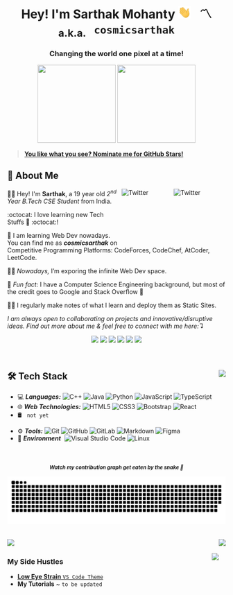<div align="center">

# Hey! I'm Sarthak Mohanty <a href="https://github.com/cosmicsarthak#hey-im-sarthak-mohanty----%EF%B8%8F--aka----cosmicsarthak" ><img src="https://github.com/cosmicsarthak/cosmicsarthak/blob/main/assets/wave.gif" width="30px"></a> &nbsp;  〽️ <sub> a.k.a. </sub>  &nbsp; `cosmicsarthak`

</div>


<h3 align="center">Changing the world one pixel at a time!</h2>

<p align="center"> <img src="https://octodex.github.com/images/daftpunktocat-thomas.gif" height="180px" width="180px"> <img src="https://octodex.github.com/images/daftpunktocat-guy.gif" height="180px" width="180px"> </p>

> [**You like what you see? Nominate me for GitHub Stars!**](https://stars.github.com/nominate/)

## :wave: About Me

<a href="https://twitter.com/cosmicsarthak" target="__blank"><img src="https://cdn2.iconfinder.com/data/icons/social-media-2199/64/social_media_isometric_6-twitter-512.png" height="120px" width="120px" alt="Twitter" align="right"></a><a href="https://www.linkedin.com/in/cosmicsarthak/" target="__blank"><img src="https://cdn2.iconfinder.com/data/icons/social-media-2199/64/social_media_isometric_14-linkedin-512.png" height="120px" width="120px" alt="Twitter" align="right"></a>
👩‍🎓 Hey!  I'm **Sarthak**, a 19 year old *2<sup>nd</sup> Year B.Tech CSE Student* from India.

:octocat: I love learning new Tech Stuffs 💖 :octocat:!

🥳 I am learning Web Dev nowadays. You can find me as **_cosmicsarthak_** on Competitive Programming Platforms: CodeForces, CodeChef, AtCoder, LeetCode.

👩‍💻 _Nowadays,_ I’m exporing the infinite Web Dev space.

🌟 _Fun fact:_ I have a Computer Science Engineering background, but most of the credit goes to Google and Stack Overflow 🤯

✍🏻 I regularly make notes of what I learn and deploy them as Static Sites.

_I am always open to collaborating on projects and innovative/disruptive ideas. Find out more about me & feel free to connect with me here:↴_

<p align="center">
  <a href="https://sarthak.hustlers.dev" target="_blank"><img height="25" src = "https://img.shields.io/badge/💫 sarthak.hustlers.dev-fc006d?style=plastic&logo=__&logoColor=white"></a>
  <a href="mailto:sarthakmohanty200@gmail.com" target="_blank"><img height="25" src = "https://img.shields.io/badge/sarthakmohanty200@gmail.com-ff5500?&plastic&logo=gmail&logoColor=white"></a>
  <a href="https://twitter.com/cosmicsarthak" target="_blank"><img height="25" src = "https://img.shields.io/badge/-cosmicsarthak-00acee?style=plastic&logo=Twitter&logoColor=white"></a>
  <a href="https://linkedin.com/in/cosmicsarthak" target="_blank"><img height="25" src = "https://img.shields.io/badge/-cosmicsarthak-0e76a8?style=plastic&logo=Linkedin&logoColor=white"></a>
  <a href="https://t.me/cosmicsarthak" target="_blank"><img height="25" src = "https://img.shields.io/badge/-cosmicsarthak-00fbff?style=plastic&logo=Telegram&logoColor=white"></a>
  <a href="https://instagram.com/cosmicsarthak" target="_blank"><img height="25" src = "https://img.shields.io/badge/-@cosmicsarthak-e100ff?style=plastic&logo=Instagram&logoColor=white"></a>
</p>
  
<br />


<section>

<!-- <p> <img src="https://octodex.github.com/images/Fintechtocat.png" height="220px" width="220px" align="right"></p> -->
<a href="https://www.linkedin.com/in/cosmicsarthak"><img src="https://github-readme-stats.vercel.app/api/top-langs/?username=cosmicsarthak&hide=html&hide_title=true&hide_border=true&layout=compact&langs_count=7&exclude_repo=comp426,Redventures-Movie-Quotes&text_color=000&icon_color=fff&bg_color=0,52fa5a,4dfcff,c64dff&theme=graywhite" height="160px" align="right"></a>

## 🛠 Tech Stack

- 💻 ***Languages:***
  ![C++](https://img.shields.io/badge/-C++-fc9700?style=flat&logo=C%2B%2B&logoColor=white)
  ![Java](https://img.shields.io/badge/-Java-03ba00?style=flat&logo=Java&logoColor=white)
  ![Python](https://img.shields.io/badge/-Python-fc00fc?style=flat&logo=python&logoColor=white)
  ![JavaScript](https://img.shields.io/badge/-JavaScript-f4fc00?style=flat&logo=javascript&logoColor=black)
  ![TypeScript](https://img.shields.io/badge/-TypeScript-007ACC?style=flat&logo=typescript&logoColor=white)
- 🌐 ***Web Technologies:***
  ![HTML5](https://img.shields.io/badge/-HTML5-E34F26?style=flat&logo=html5&logoColor=white)
  ![CSS3](https://img.shields.io/badge/-CSS3-1572B6?style=flat&logo=css3)
  ![Bootstrap](https://img.shields.io/badge/-Bootstrap-563D7C?style=flat&logo=bootstrap)
  ![React](https://img.shields.io/badge/-React-61DAFB?style=flat&logo=react&logoColor=black)
- 🛢 &nbsp;
  `not yet`
<!--   ![MySQL](https://img.shields.io/badge/-MySQL-333333?style=flat&logo=mysql)
  ![PostgreSQL](https://img.shields.io/badge/-PostgreSQL-333333?style=flat&logo=postgresql) -->
- ⚙️ ***Tools:***
  ![Git](https://img.shields.io/badge/-Git-black?style=flat&logo=git)
  ![GitHub](https://img.shields.io/badge/-GitHub-181717?style=flat&logo=github)
  ![GitLab](https://img.shields.io/badge/-GitLab-FCA121?style=flat&logo=gitlab)
  ![Markdown](https://img.shields.io/badge/-Markdown-96385f?style=flat&logo=markdown)
  ![Figma](https://img.shields.io/badge/-Figma-F24E1E?style=flat&logo=figma&logoColor=white)
- 🔧 ***Environment***&nbsp;
  ![Visual Studio Code](https://img.shields.io/badge/-VSCode-007ACC?style=flat-square&logo=visual-studio-code&logoColor=white)
  ![Linux](https://img.shields.io/badge/-Linux-FCC624?style=flat-square&logo=linux&logoColor=black)

</section> 
  
<br />
  
<p align="center"> <strong><em><sub align="center"> Watch my contribution graph get eaten by the snake 🐍 </sub></strong></em> </p>
<!-- platane-->
  
  <a href="https://github.com/cosmicsarthak#watch-my-contribution-graph-get-eaten-by-the-snake-" >
<!-- ![cosmicsarthak snake](https://github.com/cosmicsarthak/cosmicsarthak/blob/output/github-contribution-grid-snake.svg) -->
  <img src="https://github.com/cosmicsarthak/cosmicsarthak/blob/output/github-contribution-grid-snake.svg">
  </a>
           
<br />
<br />

<section>

<!-- <img src="https://octodex.github.com/images/skatetocat.png" height="300px" width="300px" align="right"> -->


<a href="https://www.linkedin.com/in/cosmicsarthak"><img height="130px" align="right" src="http://github-readme-streak-stats.herokuapp.com?user=cosmicsarthak&theme=radical&hide_border=true&date_format=M%20j%5B%2C%20Y%5D" ></a>
  
<a href="https://www.linkedin.com/in/cosmicsarthak"><img height="130px" src="https://github-readme-stats.vercel.app/api?username=cosmicsarthak&hide_title=true&hide_border=true&show_icons=true&include_all_commits=true&count_private=true&line_height=21&text_color=000&icon_color=000&bg_color=0,ea6161,ffc64d,fffc4d,52fa5a&theme=graywhite" /></a>

</section>

<!-- <img src="https://octodex.github.com/images/skatetocat.png" height="300px" width="300px" align="right"> -->

<img align="right" src="https://github-profile-trophy.vercel.app/?username=cosmicsarthak&row=3&column=4&margin-h=8&count_private=true&margin-w=10&no-frame=false&rank=-?" />
<!--  
<img align="right" src="https://github-profile-trophy.vercel.app/?username=cosmicsarthak&row=3&column=4&margin-h=8&theme=darkhub&count_private=true&margin-w=10&no-frame=false" />
    -->  <!-- for dark theme     -->
  
### My Side Hustles

- [<u>**Low Eye Strain**</u> `VS Code Theme`](https://marketplace.visualstudio.com/items?itemName=cosmicsarthak.cosmicsarthak-Neon-theme) 
- **My Tutorials** ~ `to be updated`


<!-- ![Visitor Badge](https://visitor-badge.laobi.icu/badge?page_id=cosmicsarthak.cosmicsarthak) -->

<!-- <br /> -->

<!-- ADVANCED STREAKS AND CONTRIBUTION MAPPERS -->
<!--
[![Sarthak's GitHub activity graph](https://activity-graph.herokuapp.com/graph?username=cosmicsarthak&theme=xcode)](https://git.io/cosmicsarthak)

<br />
<br />
[![GitHub Streak](http://github-readme-streak-stats.herokuapp.com?user=cosmicsarthak&theme=prussian&hide_border=true)](https://git.io/streak-stats)
<br />
<br />
icsarthak/cosmicsarthak/blob/output/github-contribution-grid-snake.svg">
98
  </a>
![Skyline](https://github.com/cosmicsarthak/cosmicsarthak/blob/master/github-metrics.svg)
  -->
  

